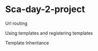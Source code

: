 # Sca-day-2-project

<p>Url routing</p>
<p>Using templates and registering templates</p>
<p>Template Inheritance</p>

























